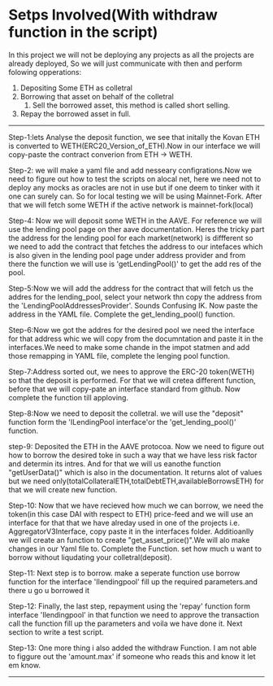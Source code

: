 # Setps Involved(With withdraw function in the script)

In this project we will not be deploying any projects as all the projects are 
already deployed, So we will just communicate with then and perform folowing 
opperations:
1. Depositing Some ETH as colletral
2. Borrowing that asset on behalf of the colletral
    1. Sell the borrowed asset, this method is called short selling.
3. Repay the borrowed asset in full. 
---------
Step-1:lets Analyse the deposit function, we see that initally the Kovan ETH is converted to WETH(ERC20_Version_of_ETH).Now in our interface we will copy-paste  the contract converion from ETH -> WETH. 

Step-2: we will make a yaml file and add nesseary configrations.Now we need to figure out how to test the scripts on alocal net, here we need not to deploy any mocks as oracles are not in use but if one deem to tinker with it one can surely can. So for local testing we will be using Mainnet-Fork. After that we will fetch some WETH if the active network is mainnet-fork(local) 

Step-4: Now we will deposit some WETH in the AAVE. For reference we will use the lending pool page on ther aave documentation. Heres the tricky part the address for the lending pool for each market(network) is diffferent so we need to add the contract that fetches the address to our intefaces which is also given in the lending pool page under address provider and from there the function we will use is 'getLendingPool()' to get the add res of the pool.

Step-5:Now we will add the address for the contract that will fetch us the addres for the lending_pool, select your network thn copy the address from the 'LendingPoolAddressesProvider'. Sounds Confusing IK. Now paste the address in the YAML file. Complete the get_lending_pool() function.

Step-6:Now we got the addres for the desired pool we need the interface for that address whic we will copy from the documntation and paste it in the interfaces.We need to make some chande in the impot statmen and add those remapping in YAML file, complete the lenging pool function.

Step-7:Address sorted out, we nees to approve the ERC-20 token(WETH) so that the deposit is performed. For that we will cretea different function, before that we will copy-pate an interface standard from github. Now complete the function till apploving.

Step-8:Now we need to deposit the colletral. we will use the "deposit" function form the 'ILendingPool interface'or the 'get_lending_pool()' function.

step-9: Deposited the ETH in the AAVE protocoa. Now we need to figure out how to borrow the desired toke in such a way that we have less risk factor and determin its intres. And for that we will us eanothe function "getUserData()" which is also in the documentation. It returns alot of values but we need only(totalCollateralETH,totalDebtETH,availableBorrowsETH) for that we will create new function.

Step-10: Now that we have recieved how much we can borrow, we need the token(in this case DAI with respect to ETH) price-feed and we will use an interface for that that we have alreday used in one of the projects i.e. AggregatorV3Interface, copy paste it in the interfaces folder. Additioanlly we will create an function to create "get_asset_price()".We will alo make changes in  our Yaml file to. Complete the Function. set how much u want to borrow without liqudating your colletral(deposit).

Step-11: Next step is to borrow. make a seperate function use borrow function for the interface 'Ilendingpool' fill up the required parameters.and there u go u borrowed it 

Step-12: Finally, the last step, repayment using the 'repay' function form interface 'Ilendingpool' in that function we need to approve the transaction call the function fill up the parameters and voila we have done it. Next section to write a test script.

Step-13: One more thing i also added the withdraw Function. I am not able to figgure out the 'amount.max' if someone who reads this and know it let em know.

-----
